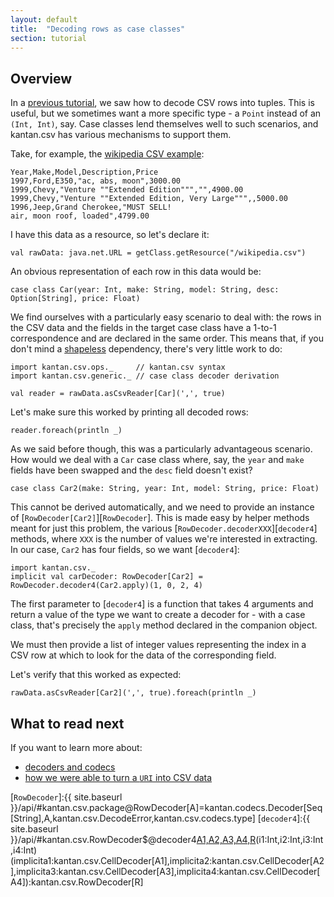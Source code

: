 ```yaml
---
layout: default
title:  "Decoding rows as case classes"
section: tutorial
---
```


## Overview
In a [previous tutorial](02-rows_as_tuples), we saw how to decode CSV rows into tuples. This is useful, but we sometimes
want a more specific type - a `Point` instead of an `(Int, Int)`, say. Case classes lend themselves well to such
scenarios, and kantan.csv has various mechanisms to support them.
 
Take, for example, the [wikipedia CSV example](https://en.wikipedia.org/wiki/Comma-separated_values#Example):

```
Year,Make,Model,Description,Price
1997,Ford,E350,"ac, abs, moon",3000.00
1999,Chevy,"Venture ""Extended Edition""","",4900.00
1999,Chevy,"Venture ""Extended Edition, Very Large""",,5000.00
1996,Jeep,Grand Cherokee,"MUST SELL!
air, moon roof, loaded",4799.00
```

I have this data as a resource, so let's declare it:
 
```tut:silent
val rawData: java.net.URL = getClass.getResource("/wikipedia.csv")
```

An obvious representation of each row in this data would be:

```tut:silent
case class Car(year: Int, make: String, model: String, desc: Option[String], price: Float)
```

We find ourselves with a particularly easy scenario to deal with: the rows in the CSV data and the fields in the target
case class have a 1-to-1 correspondence and are declared in the same order. This means that, if you don't mind a
[shapeless](16-shapeless.html) dependency, there's very little work to do:

```tut:silent
import kantan.csv.ops._     // kantan.csv syntax
import kantan.csv.generic._ // case class decoder derivation

val reader = rawData.asCsvReader[Car](',', true)
```

Let's make sure this worked by printing all decoded rows:

```tut
reader.foreach(println _)
```

As we said before though, this was a particularly advantageous scenario. How would we deal with a `Car` case class
where, say, the `year` and `make` fields have been swapped and the `desc` field doesn't exist?

```tut:silent
case class Car2(make: String, year: Int, model: String, price: Float)
```

This cannot be derived automatically, and we need to provide an instance of [`RowDecoder[Car2]`][`RowDecoder`]. This is
made easy by helper methods meant for just this problem, the various
[`RowDecoder.decoderXXX`][`decoder4`] methods, where `XXX` is the
number of values we're interested in extracting. In our case, `Car2` has four fields, so we want [`decoder4`]:

```tut:silent
import kantan.csv._
implicit val carDecoder: RowDecoder[Car2] = RowDecoder.decoder4(Car2.apply)(1, 0, 2, 4)
```

The first parameter to [`decoder4`] is a function that takes 4 arguments and return a value of the type we want to
create a decoder for - with a case class, that's precisely the `apply` method declared in the companion object.

We must then provide a list of integer values representing the index in a CSV row at which to look for the data of
the corresponding field.

Let's verify that this worked as expected:

```tut
rawData.asCsvReader[Car2](',', true).foreach(println _)
```


## What to read next

If you want to learn more about:

* [decoders and codecs](14-codecs.html)
* [how we were able to turn a `URI` into CSV data](07-csv_sources.html)
 

[`RowDecoder`]:{{ site.baseurl }}/api/#kantan.csv.package@RowDecoder[A]=kantan.codecs.Decoder[Seq[String],A,kantan.csv.DecodeError,kantan.csv.codecs.type]
[`decoder4`]:{{ site.baseurl }}/api/#kantan.csv.RowDecoder$@decoder4[A1,A2,A3,A4,R](f:(A1,A2,A3,A4)=>R)(i1:Int,i2:Int,i3:Int,i4:Int)(implicita1:kantan.csv.CellDecoder[A1],implicita2:kantan.csv.CellDecoder[A2],implicita3:kantan.csv.CellDecoder[A3],implicita4:kantan.csv.CellDecoder[A4]):kantan.csv.RowDecoder[R]